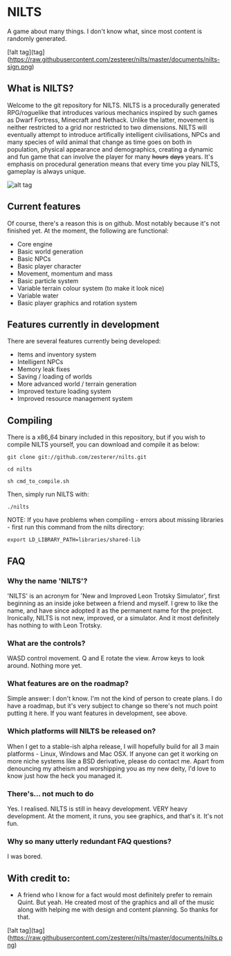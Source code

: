 # NILTS
A game about many things. I don't know what, since most content is randomly generated.

[!alt 
tag](tag](https://raw.githubusercontent.com/zesterer/nilts/master/documents/nilts-sign.png)
## What is NILTS?

Welcome to the git repository for NILTS. NILTS is a procedurally generated RPG/roguelike that introduces various mechanics inspired by such games as Dwarf Fortress, Minecraft and Nethack. Unlike the latter, movement is neither restricted to a grid nor restricted to two dimensions. NILTS will eventually attempt to introduce artifically intelligent civilisations, NPCs and many species of wild animal that change as time goes on both in population, physical appearance and demographics, creating a dynamic and fun game that can involve the player for many ~~hours~~ ~~days~~ years. It's emphasis on procedural generation means that every time you play NILTS, gameplay is always unique.

![alt tag](https://raw.githubusercontent.com/zesterer/nilts/master/documents/screenshots/2014-01-21.png)

## Current features

Of course, there's a reason this is on github. Most notably because it's not finished yet. At the moment, the following are functional:

- Core engine
- Basic world generation
- Basic NPCs
- Basic player character
- Movement, momentum and mass
- Basic particle system
- Variable terrain colour system (to make it look nice)
- Variable water
- Basic player graphics and rotation system

## Features currently in development

There are several features currently being developed:

- Items and inventory system
- Intelligent NPCs
- Memory leak fixes
- Saving / loading of worlds
- More advanced world / terrain generation
- Improved texture loading system
- Improved resource management system

## Compiling

There is a x86_64 binary included in this repository, but if you wish to compile NILTS yourself, you can download and compile it as below:

`git clone git://github.com/zesterer/nilts.git`

`cd nilts`

`sh cmd_to_compile.sh`

Then, simply run NILTS with:

`./nilts`

NOTE: If you have problems when compiling - errors about missing libraries - first run this command from the nilts directory:

`export LD_LIBRARY_PATH=libraries/shared-lib`

## FAQ

### Why the name 'NILTS'?

'NILTS' is an acronym for 'New and Improved Leon Trotsky Simulator', first beginning as an inside joke between a friend and myself. I grew to like the name, and have since adopted it as the permanent name for the project. Ironically, NILTS is not new, improved, or a simulator. And it most definitely has nothing to with Leon Trotsky.

### What are the controls?

WASD control movement. Q and E rotate the view. Arrow keys to look around. Nothing more yet.

### What features are on the roadmap?

Simple answer: I don't know. I'm not the kind of person to create plans. I do have a roadmap, but it's very subject to change so there's not much point putting it here. If you want features in development, see above.

### Which platforms will NILTS be released on?

When I get to a stable-ish alpha release, I will hopefully build for all 3 main platforms - Linux, Windows and Mac OSX. If anyone can get it working on more niche systems like a BSD derivative, please do contact me. Apart from denouncing my atheism and worshipping you as my new deity, I'd love to know just how the heck you managed it.

### There's... not much to do

Yes. I realised. NILTS is still in heavy development. VERY heavy development. At the moment, it runs, you see graphics, and that's it. It's not fun.

### Why so many utterly redundant FAQ questions?

I was bored.


## With credit to:
- A friend who I know for a fact would most definitely prefer to remain Quint. But yeah. He created most of the graphics and all of the music along with helping me with design and content planning. So thanks for that.

[!alt 
tag](tag](https://raw.githubusercontent.com/zesterer/nilts/master/documents/nilts.png)
